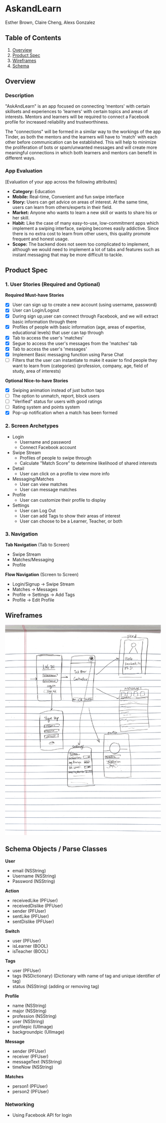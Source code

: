 # AskandLearn

Esther Brown, Claire Cheng, Alexs Gonzalez

## Table of Contents
1. [Overview](#Overview)
1. [Product Spec](#Product-Spec)
1. [Wireframes](#Wireframes)
2. [Schema](#Schema)

## Overview
### Description
"AskAndLearn" is an app focused on connecting 'mentors' with certain skillsets and experiences to 'learners' with certain topics and areas of interests. Mentors and learners will be required to connect a Facebook profile for increased reliability and trustworthiness.

The "connections" will be formed in a similar way to the workings of the app Tinder, as both the mentors and the learners will have to 'match' with each other before communication can be established. This will help to minimize the proliferation of bots or spam/unwanted messages and will create more meaningful connections in which both learners and mentors can benefit in different ways.

### App Evaluation
[Evaluation of your app across the following attributes]
- **Category:** Education
- **Mobile:** Real-time, Convenient and fun swipe interface
- **Story:** Users can get advice on areas of interest. At the same time, users can learn from others/experts in their field.
- **Market:** Anyone who wants to learn a new skill or wants to share his or her skill.
- **Habit:** Like the case of many easy-to-use, low-commitment apps which implement a swiping interface, swiping becomes easily addictive. Since there is no extra cost to learn from other users, this quality promote frequent and honest usage.
- **Scope:** The backend does not seem too complicated to implement, although we would need to implement a lot of tabs and features such as instant messaging that may be more difficult to tackle. 

## Product Spec

### 1. User Stories (Required and Optional)

**Required Must-have Stories**
- [x] User can sign up to create a new account (using username, password)
- [x] User can Login/Logout
- [x] During sign up,user can connect through Facebook, and we will extract basic information through there 
- [X] Profiles of people with basic information (age, areas of expertise, educational levels) that user can tap through 
- [x] Tab to access the user's 'matches'
- [x] Segue to access the user's messages from the 'matches' tab
- [x] Tab to access the user's 'messages'
- [x] Implement Basic messaging function using Parse Chat
- [ ] Filters that the user can instantiate to make it easier to find people they want to learn from (categories)
  (profession, company, age, field of study, area of interests)
  
**Optional Nice-to-have Stories**

- [x] Swiping animation instead of just button taps
- [ ] The option to unmatch, report, block users
- [ ] "Verified" status for users with good ratings
- [ ] Rating system and points system
- [x] Pop-up notification when a match has been formed

### 2. Screen Archetypes

* Login
   * Username and password
   * Connect Facebook account
* Swipe Stream
   * Profiles of people to swipe through
   * Calculate "Match Score" to determine likelihood of shared interests
* Detail
    * User can click on a profile to view more info
* Messaging/Matches
    * User can view matches
    * User can message matches
* Profile
    * User can customize their profile to display
* Settings
    * User can Log Out
    * User can add Tags to show their areas of interest
    * User can choose to be a Learner, Teacher, or both

### 3. Navigation

**Tab Navigation** (Tab to Screen)

* Swipe Stream
* Matches/Messaging
* Profile

**Flow Navigation** (Screen to Screen)

* Login/Signup -> Swipe Stream
* Matches -> Messages
* Profile -> Settings -> Add Tags
* Profile -> Edit Profile
  
## Wireframes
<img src="https://github.com/appteamfbu2019/askandlearn/blob/master/wireframes.png" width=600>

## Schema Objects / Parse Classes
**User**
* email (NSString)
* Username (NSString)
* Password (NSString)

**Action**
* receivedLike (PFUser)
* receivedDislike (PFUser)
* sender (PFUser)
* sentLike (PFUser)
* sentDislike (PFUser)

**Switch**
* user (PFUser)
* isLearner (BOOL)
* isTeacher (BOOL)

**Tags**
* user (PFUser)
* tags (NSDictionary) (Dictionary with name of tag and unique identifier of tag)
* status (NSString) (adding or removing tag)

**Profile**
* name (NSString)
* major (NSString)
* profession (NSString)
* user (NSString)
* profilepic (UIImage)
* backgroundpic (UIImage)

**Message**
* sender (PFUser)
* receiver (PFUser)
* messageText (NSString)
* timeNow (NSString)

**Matches** 
* person1 (PFUser)
* person2 (PFUser)

### Networking
- Using Facebook API for login


